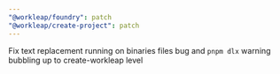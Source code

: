 ```yaml
---
"@workleap/foundry": patch
"@workleap/create-project": patch
---
```


Fix text replacement running on binaries files bug and `pnpm dlx` warning bubbling up to create-workleap level
